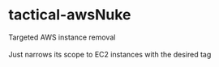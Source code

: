 # tactical-awsNuke
Targeted AWS instance removal</br>
</br>
Just narrows its scope to EC2 instances with the desired tag
